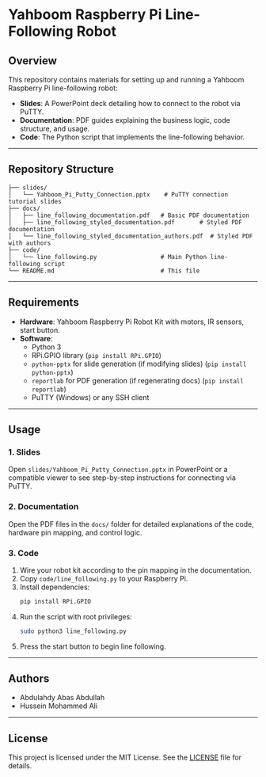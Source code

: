 # Yahboom Raspberry Pi Line-Following Robot

## Overview

This repository contains materials for setting up and running a Yahboom Raspberry Pi line-following robot:

- **Slides**: A PowerPoint deck detailing how to connect to the robot via PuTTY.
- **Documentation**: PDF guides explaining the business logic, code structure, and usage.
- **Code**: The Python script that implements the line-following behavior.

---

## Repository Structure

```plaintext
├── slides/
│   └── Yahboom_Pi_Putty_Connection.pptx    # PuTTY connection tutorial slides
├── docs/
│   ├── line_following_documentation.pdf   # Basic PDF documentation
│   ├── line_following_styled_documentation.pdf       # Styled PDF documentation
│   └── line_following_styled_documentation_authors.pdf  # Styled PDF with authors
├── code/
│   └── line_following.py                  # Main Python line-following script
└── README.md                              # This file
```

---

## Requirements

- **Hardware**: Yahboom Raspberry Pi Robot Kit with motors, IR sensors, start button.
- **Software**:
  - Python 3
  - RPi.GPIO library (`pip install RPi.GPIO`)
  - `python-pptx` for slide generation (if modifying slides) (`pip install python-pptx`)
  - `reportlab` for PDF generation (if regenerating docs) (`pip install reportlab`)
  - PuTTY (Windows) or any SSH client


---

## Usage

### 1. Slides

Open `slides/Yahboom_Pi_Putty_Connection.pptx` in PowerPoint or a compatible viewer to see step-by-step instructions for connecting via PuTTY.

### 2. Documentation

Open the PDF files in the `docs/` folder for detailed explanations of the code, hardware pin mapping, and control logic.

### 3. Code

1. Wire your robot kit according to the pin mapping in the documentation.
2. Copy `code/line_following.py` to your Raspberry Pi.
3. Install dependencies:
   ```bash
   pip install RPi.GPIO
   ```
4. Run the script with root privileges:
   ```bash
   sudo python3 line_following.py
   ```
5. Press the start button to begin line following.


---

## Authors

- Abdulahdy Abas Abdullah
- Hussein Mohammed Ali

---

## License

This project is licensed under the MIT License. See the [LICENSE](LICENSE) file for details.
